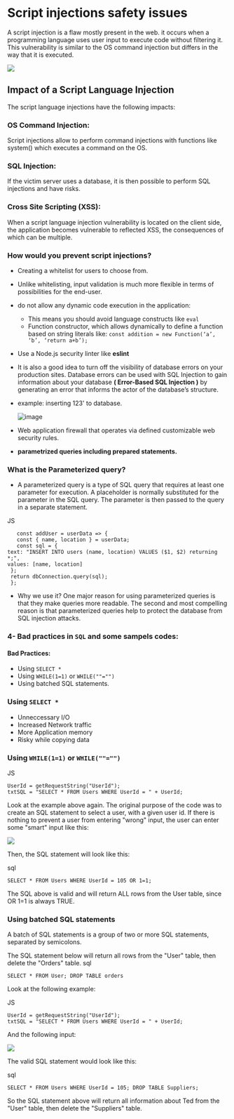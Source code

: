 # Script injections safety issues

A script injection is a flaw mostly present in the web. it occurs when a programming language uses user input to execute code without filtering it. This vulnerability is similar to the OS command injection but differs in the way that it is executed.

<img src="https://www.cloudprotector.com/wp-content/uploads/2021/10/diagram-of-a-command-injection-1024x413.png"/>

## Impact of a Script Language Injection

The script language injections have the following impacts:
 
### OS Command Injection:

Script injections allow to perform command injections with functions like system() which executes a command on the OS. 

### SQL Injection:

If the victim server uses a database, it is then possible to perform SQL injections and have risks.
 
### Cross Site Scripting (XSS):

When a script language injection vulnerability is located on the client side, the application becomes vulnerable to reflected XSS, the consequences of which can be multiple. 


### How would you prevent script injections?
- Creating a whitelist for users to choose from.
- Unlike whitelisting, input validation is much more flexible in terms of possibilities for the end-user.
- do not allow any dynamic code execution in the application:
  - This means you should avoid language constructs like `eval `
  - Function constructor, which allows dynamically to define a function based on string literals like:
    `const addition = new Function(‘a’, ‘b’, ‘return a+b’);`
-  Use a Node.js security linter like **eslint**
- It is also a good idea to turn off the visibility of database errors on your production sites. Database errors can be used with SQL Injection to gain information about your database **( Error-Based SQL Injection )** by generating an error that informs the actor of the database’s structure.
- example: inserting 123'  to database.

  ![image](https://user-images.githubusercontent.com/87938745/187073984-b154eb9c-36ea-4f31-8cdb-7f15deccfa19.png)
- Web application firewall that operates via defined customizable web security rules.
-  **parametrized queries including prepared statements.**

### What is the Parameterized query?
  - A parameterized query is a type of SQL query that requires at least one parameter for execution. A placeholder is normally substituted for the parameter in the SQL     query. The parameter is then passed to the query in a separate statement.

JS

       const addUser = userData => {
       const { name, location } = userData;
       const sql = {
    text: "INSERT INTO users (name, location) VALUES ($1, $2) returning *;",
    values: [name, location]
     };
     return dbConnection.query(sql);
     };

  - Why we use it?
    One major reason for using parameterized queries is that they make queries more readable. The second and most compelling reason is that parameterized queries help       to protect the database from SQL injection attacks.
    
### 4- Bad practices in `SQL` and some sampels codes:
#### Bad Practices:
- Using `SELECT *`
- Using `WHILE(1=1)` or `WHILE(""="")`
- Using batched SQL statements.

### Using `SELECT *`

- Unneccessary I/O
- Increased Network traffic
- More Application memory
- Risky while copying data


### Using `WHILE(1=1)` or `WHILE(""="")`

JS

    UserId = getRequestString("UserId");
    txtSQL = "SELECT * FROM Users WHERE UserId = " + UserId;

Look at the example above again. The original purpose of the code was to create an SQL statement to select a user, with a given user id.
If there is nothing to prevent a user from entering "wrong" input, the user can enter some "smart" input like this:

<img src="https://i.ibb.co/zxfQn64/Screenshot-from-2022-08-28-23-03-21.png" />

Then, the SQL statement will look like this:

sql

    SELECT * FROM Users WHERE UserId = 105 OR 1=1;

The SQL above is valid and will return ALL rows from the User table, since OR 1=1 is always TRUE.

### Using batched SQL statements

A batch of SQL statements is a group of two or more SQL statements, separated by semicolons.

The SQL statement below will return all rows from the "User" table, then delete the "Orders" table.
sql

    SELECT * FROM User; DROP TABLE orders 
 
Look at the following example: 

JS

    UserId = getRequestString("UserId");
    txtSQL = "SELECT * FROM Users WHERE UserId = " + UserId;

And the following input:

<img src="https://i.ibb.co/nQP0Pkw/Screenshot-from-2022-08-28-23-19-11.png" />

The valid SQL statement would look like this:

sql

    SELECT * FROM Users WHERE UserId = 105; DROP TABLE Suppliers;

So the SQL statement above will return all information about Ted from the "User" table, then delete the "Suppliers" table.
